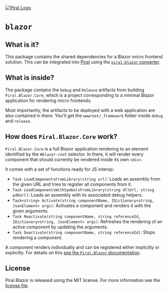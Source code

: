 [![Piral Logo](https://github.com/smapiot/piral/raw/main/docs/assets/logo.png)](https://piral.io)

# `blazor`

## What is it?

This package contains the shared dependencies for a Blazor micro frontend solution. This can be integrated into [Piral](https://piral.io) using the [`piral-blazor` converter](https://www.npmjs.com/package/piral-blazor/).

## What is inside?

The package contains the `Debug` and `Release` artifacts from building `Piral.Blazor.Core`, which is a project corresponding to a minimal Blazor application for rendering micro frontends.

Most importantly, the artifacts to be deployed with a web application are also contained in there. You'll get the `wwwroot/_framework` folder inside `debug` and `release`.

## How does `Piral.Blazor.Core` work?

`Piral.Blazor.Core` is a full Blazor application rendering to an element identified by the `#blazor-root` selector. In there, it will render every component that should currently be rendered inside its own `<div>`.

It comes with a set of functions ready for JS interop:

- `Task LoadComponentsFromLibrary(string url)`: Loads an assembly from the given URL and tries to register all components from it.
- `Task LoadComponentsWithSymbolsFromLibrary(string dllUrl, string pdbUrl)`: Loads an assembly with its associated debug helpers.
- `Task<string> Activate(string componentName, IDictionary<string, JsonElement> args)`: Activates a component and renders it with the given arguments.
- `Task Reactivate(string componentName, string referenceId, IDictionary<string, JsonElement> args)`: Refreshes the rendering of an active component by updating the arguments.
- `Task Deactivate(string componentName, string referenceId)`: Stops rendering a component.

A component renders individually and can be registered either implicitly or explicitly. For details on this [see the `Piral.Blazor` documentation](https://github.com/smapiot/Piral.Blazor).

## License

Piral.Blazor is released using the MIT license. For more information see the [license file](./LICENSE).
